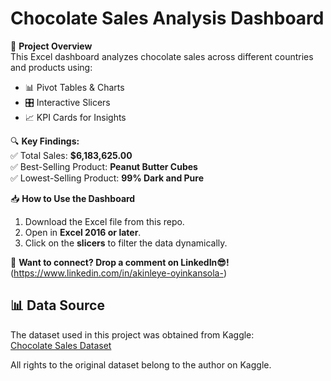 # Chocolate Sales Analysis Dashboard

🚀 **Project Overview**  
This Excel dashboard analyzes chocolate sales across different countries and products using:
- 📊 Pivot Tables & Charts
- 🎛️ Interactive Slicers
- 📈 KPI Cards for Insights

🔍 **Key Findings:**  
✅ Total Sales: **$6,183,625.00**  
✅ Best-Selling Product: **Peanut Butter Cubes**  
✅ Lowest-Selling Product: **99% Dark and Pure**  

📥 **How to Use the Dashboard**  
1. Download the Excel file from this repo.  
2. Open in **Excel 2016 or later**.  
3. Click on the **slicers** to filter the data dynamically.  

💬 **Want to connect? Drop a comment on LinkedIn😎!** 
(https://www.linkedin.com/in/akinleye-oyinkansola-)

## 📊 Data Source  
The dataset used in this project was obtained from Kaggle:  
[Chocolate Sales Dataset](https://www.kaggle.com/datasets/atharvasoundankar/chocolate-sales)  

All rights to the original dataset belong to the author on Kaggle.

